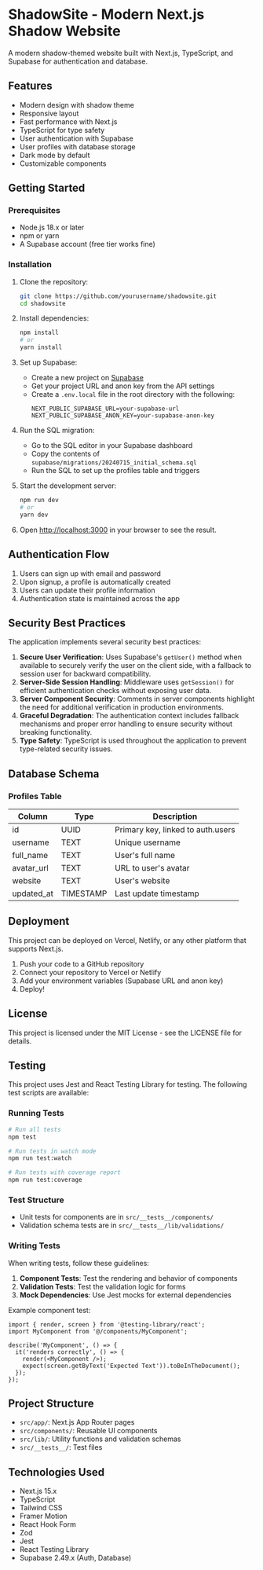# ShadowSite - Modern Next.js Shadow Website

A modern shadow-themed website built with Next.js, TypeScript, and Supabase for authentication and database.

## Features

- Modern design with shadow theme
- Responsive layout
- Fast performance with Next.js
- TypeScript for type safety
- User authentication with Supabase
- User profiles with database storage
- Dark mode by default
- Customizable components

## Getting Started

### Prerequisites

- Node.js 18.x or later
- npm or yarn
- A Supabase account (free tier works fine)

### Installation

1. Clone the repository:
   ```bash
   git clone https://github.com/yourusername/shadowsite.git
   cd shadowsite
   ```

2. Install dependencies:
   ```bash
   npm install
   # or
   yarn install
   ```

3. Set up Supabase:
   - Create a new project on [Supabase](https://supabase.com)
   - Get your project URL and anon key from the API settings
   - Create a `.env.local` file in the root directory with the following:
     ```
     NEXT_PUBLIC_SUPABASE_URL=your-supabase-url
     NEXT_PUBLIC_SUPABASE_ANON_KEY=your-supabase-anon-key
     ```

4. Run the SQL migration:
   - Go to the SQL editor in your Supabase dashboard
   - Copy the contents of `supabase/migrations/20240715_initial_schema.sql`
   - Run the SQL to set up the profiles table and triggers

5. Start the development server:
   ```bash
   npm run dev
   # or
   yarn dev
   ```

6. Open [http://localhost:3000](http://localhost:3000) in your browser to see the result.

## Authentication Flow

1. Users can sign up with email and password
2. Upon signup, a profile is automatically created
3. Users can update their profile information
4. Authentication state is maintained across the app

## Security Best Practices

The application implements several security best practices:

1. **Secure User Verification**: Uses Supabase's `getUser()` method when available to securely verify the user on the client side, with a fallback to session user for backward compatibility.
2. **Server-Side Session Handling**: Middleware uses `getSession()` for efficient authentication checks without exposing user data.
3. **Server Component Security**: Comments in server components highlight the need for additional verification in production environments.
4. **Graceful Degradation**: The authentication context includes fallback mechanisms and proper error handling to ensure security without breaking functionality.
5. **Type Safety**: TypeScript is used throughout the application to prevent type-related security issues.

## Database Schema

### Profiles Table

| Column      | Type      | Description                       |
|-------------|-----------|-----------------------------------|
| id          | UUID      | Primary key, linked to auth.users |
| username    | TEXT      | Unique username                   |
| full_name   | TEXT      | User's full name                  |
| avatar_url  | TEXT      | URL to user's avatar              |
| website     | TEXT      | User's website                    |
| updated_at  | TIMESTAMP | Last update timestamp             |

## Deployment

This project can be deployed on Vercel, Netlify, or any other platform that supports Next.js.

1. Push your code to a GitHub repository
2. Connect your repository to Vercel or Netlify
3. Add your environment variables (Supabase URL and anon key)
4. Deploy!

## License

This project is licensed under the MIT License - see the LICENSE file for details.

## Testing

This project uses Jest and React Testing Library for testing. The following test scripts are available:

### Running Tests

```bash
# Run all tests
npm test

# Run tests in watch mode
npm run test:watch

# Run tests with coverage report
npm run test:coverage
```

### Test Structure

- Unit tests for components are in `src/__tests__/components/`
- Validation schema tests are in `src/__tests__/lib/validations/`

### Writing Tests

When writing tests, follow these guidelines:

1. **Component Tests**: Test the rendering and behavior of components
2. **Validation Tests**: Test the validation logic for forms
3. **Mock Dependencies**: Use Jest mocks for external dependencies

Example component test:
```tsx
import { render, screen } from '@testing-library/react';
import MyComponent from '@/components/MyComponent';

describe('MyComponent', () => {
  it('renders correctly', () => {
    render(<MyComponent />);
    expect(screen.getByText('Expected Text')).toBeInTheDocument();
  });
});
```

## Project Structure

- `src/app/`: Next.js App Router pages
- `src/components/`: Reusable UI components
- `src/lib/`: Utility functions and validation schemas
- `src/__tests__/`: Test files

## Technologies Used

- Next.js 15.x
- TypeScript
- Tailwind CSS
- Framer Motion
- React Hook Form
- Zod
- Jest
- React Testing Library
- Supabase 2.49.x (Auth, Database)
